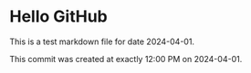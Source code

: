 # Hello GitHub
This is a test markdown file for date 2024-04-01.

This commit was created at exactly 12:00 PM on 2024-04-01.
